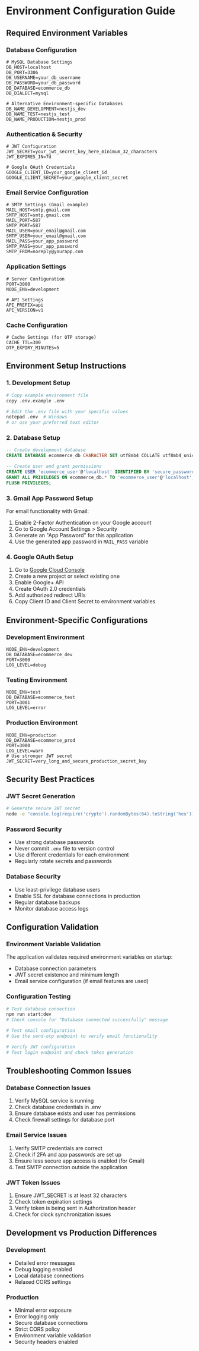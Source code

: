 # Environment Configuration Guide

## Required Environment Variables

### Database Configuration
```env
# MySQL Database Settings
DB_HOST=localhost
DB_PORT=3306
DB_USERNAME=your_db_username
DB_PASSWORD=your_db_password
DB_DATABASE=ecommerce_db
DB_DIALECT=mysql

# Alternative Environment-specific Databases
DB_NAME_DEVELOPMENT=nestjs_dev
DB_NAME_TEST=nestjs_test
DB_NAME_PRODUCTION=nestjs_prod
```

### Authentication & Security
```env
# JWT Configuration
JWT_SECRET=your_jwt_secret_key_here_minimum_32_characters
JWT_EXPIRES_IN=7d

# Google OAuth Credentials
GOOGLE_CLIENT_ID=your_google_client_id
GOOGLE_CLIENT_SECRET=your_google_client_secret
```

### Email Service Configuration
```env
# SMTP Settings (Gmail example)
MAIL_HOST=smtp.gmail.com
SMTP_HOST=smtp.gmail.com
MAIL_PORT=587
SMTP_PORT=587
MAIL_USER=your_email@gmail.com
SMTP_USER=your_email@gmail.com
MAIL_PASS=your_app_password
SMTP_PASS=your_app_password
SMTP_FROM=noreply@yourapp.com
```

### Application Settings
```env
# Server Configuration
PORT=3000
NODE_ENV=development

# API Settings
API_PREFIX=api
API_VERSION=v1
```

### Cache Configuration
```env
# Cache Settings (for OTP storage)
CACHE_TTL=300
OTP_EXPIRY_MINUTES=5
```

## Environment Setup Instructions

### 1. Development Setup
```bash
# Copy example environment file
copy .env.example .env

# Edit the .env file with your specific values
notepad .env  # Windows
# or use your preferred text editor
```

### 2. Database Setup
```sql
-- Create development database
CREATE DATABASE ecommerce_db CHARACTER SET utf8mb4 COLLATE utf8mb4_unicode_ci;

-- Create user and grant permissions
CREATE USER 'ecommerce_user'@'localhost' IDENTIFIED BY 'secure_password';
GRANT ALL PRIVILEGES ON ecommerce_db.* TO 'ecommerce_user'@'localhost';
FLUSH PRIVILEGES;
```

### 3. Gmail App Password Setup
For email functionality with Gmail:
1. Enable 2-Factor Authentication on your Google account
2. Go to Google Account Settings > Security
3. Generate an "App Password" for this application
4. Use the generated app password in `MAIL_PASS` variable

### 4. Google OAuth Setup
1. Go to [Google Cloud Console](https://console.cloud.google.com/)
2. Create a new project or select existing one
3. Enable Google+ API
4. Create OAuth 2.0 credentials
5. Add authorized redirect URIs
6. Copy Client ID and Client Secret to environment variables

## Environment-Specific Configurations

### Development Environment
```env
NODE_ENV=development
DB_DATABASE=ecommerce_dev
PORT=3000
LOG_LEVEL=debug
```

### Testing Environment
```env
NODE_ENV=test
DB_DATABASE=ecommerce_test
PORT=3001
LOG_LEVEL=error
```

### Production Environment
```env
NODE_ENV=production
DB_DATABASE=ecommerce_prod
PORT=3000
LOG_LEVEL=warn
# Use stronger JWT secret
JWT_SECRET=very_long_and_secure_production_secret_key
```

## Security Best Practices

### JWT Secret Generation
```bash
# Generate secure JWT secret
node -e "console.log(require('crypto').randomBytes(64).toString('hex'))"
```

### Password Security
- Use strong database passwords
- Never commit `.env` file to version control
- Use different credentials for each environment
- Regularly rotate secrets and passwords

### Database Security
- Use least-privilege database users
- Enable SSL for database connections in production
- Regular database backups
- Monitor database access logs

## Configuration Validation

### Environment Variable Validation
The application validates required environment variables on startup:
- Database connection parameters
- JWT secret existence and minimum length
- Email service configuration (if email features are used)

### Configuration Testing
```bash
# Test database connection
npm run start:dev
# Check console for "Database connected successfully" message

# Test email configuration
# Use the send-otp endpoint to verify email functionality

# Verify JWT configuration
# Test login endpoint and check token generation
```

## Troubleshooting Common Issues

### Database Connection Issues
1. Verify MySQL service is running
2. Check database credentials in .env
3. Ensure database exists and user has permissions
4. Check firewall settings for database port

### Email Service Issues
1. Verify SMTP credentials are correct
2. Check if 2FA and app passwords are set up
3. Ensure less secure app access is enabled (for Gmail)
4. Test SMTP connection outside the application

### JWT Token Issues
1. Ensure JWT_SECRET is at least 32 characters
2. Check token expiration settings
3. Verify token is being sent in Authorization header
4. Check for clock synchronization issues

## Development vs Production Differences

### Development
- Detailed error messages
- Debug logging enabled
- Local database connections
- Relaxed CORS settings

### Production
- Minimal error exposure
- Error logging only
- Secure database connections
- Strict CORS policy
- Environment variable validation
- Security headers enabled